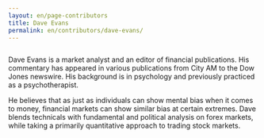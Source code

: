 ```yaml
---
layout: en/page-contributors
title: Dave Evans
permalink: en/contributors/dave-evans/
---
```

<div class="grd-grid-4 grd-grid-mobile-12 grd-grid-phablet-4">
  <p><img src="http://blog.binary.com/uploads/1/3/9/9/13999492/6417304.gif?224" alt=""></p>
</div>
<div class="grd-grid-8 grd-grid-mobile-12 grd-grid-phablet-8">
  <p>
    Dave Evans is a market analyst and an editor of financial publications. His commentary has appeared in various publications from City AM to the Dow Jones newswire. His background is in psychology and previously practiced as a psychotherapist.

He believes that as just as individuals can show mental bias when it comes to money, financial markets can show similar bias at certain extremes. Dave blends technicals with fundamental and political analysis on forex markets, while taking a primarily quantitative approach to trading stock markets.
  </p>
</div>

